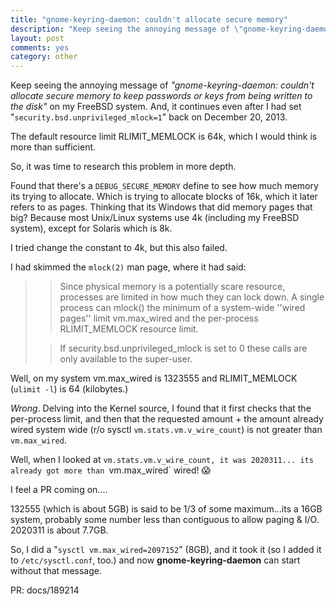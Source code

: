 ```yaml
---
title: "gnome-keyring-daemon: couldn't allocate secure memory"
description: "Keep seeing the annoying message of \"gnome-keyring-daemon: couldn't allocate secure memory to keep passwords or keys from being written to the disk\" on my FreeBSD system.  And, it continues even after I had set \"security.bsd.unprivileged_mlock=1\" back on December 20, 2013.  The default resource limit RLIMIT_MEMLOCK is 64k, which I would think is more than sufficient."
layout: post
comments: yes
category: other
---
```


Keep seeing the annoying message of _"gnome-keyring-daemon: couldn't allocate
secure memory to keep passwords or keys from being written to the disk"_ on
my FreeBSD system.  And, it continues even after I had set
"`security.bsd.unprivileged_mlock=1`" back on December 20, 2013.

The default resource limit RLIMIT_MEMLOCK is 64k, which I would think is more
than sufficient.

So, it was time to research this problem in more depth.

Found that there's a `DEBUG_SECURE_MEMORY` define to see how much memory its
trying to allocate.  Which is trying to allocate blocks of 16k, which it later
refers to as pages.  Thinking that its Windows that did memory pages that big?
Because most Unix/Linux systems use 4k (including my FreeBSD system), except
for Solaris which is 8k.

I tried change the constant to 4k, but this also failed.

I had skimmed the `mlock(2)` man page, where it had said:

> > Since physical memory is a potentially scare resource, processes are limited
> in how much they can lock down.  A single process can mlock() the minimum of
> a system-wide ''wired pages'' limit vm.max_wired and the per-process
> RLIMIT_MEMLOCK resource limit.
>
> > If security.bsd.unprivileged_mlock is set to 0 these calls are only
> available to the super-user.

Well, on my system vm.max_wired is 1323555 and RLIMIT_MEMLOCK (`ulimit -l`) is 64 (kilobytes.)

_Wrong_.  Delving into the Kernel source, I found that it first checks that
the per-process limit, and then that the requested amount + the amount already
wired system wide (r/o sysctl `vm.stats.vm.v_wire_count`) is not greater than
`vm.max_wired`.

Well, when I looked at `vm.stats.vm.v_wire_count, it was 2020311... its already
got more than `vm.max_wired` wired! :scream:

I feel a PR coming on....

132555 (which is about 5GB) is said to be 1/3 of some maximum...its a 16GB
system, probably some number less than contiguous to allow paging & I/O.
2020311 is about 7.7GB.

So, I did a "`sysctl vm.max_wired=2097152`" (8GB), and it took it (so I added it
to `/etc/sysctl.conf`, too.) and now __gnome-keyring-daemon__ can start without
that message.

PR: docs/189214
